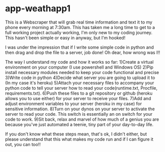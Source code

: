 ﻿# app-weathapp1

This is a Webscraper that will grab real time information and text it to my phone every morning at 7:30am.
This has taken me a long time to get to a full working project actually working, I'm only new to my coding journey.
This hasn't been simple or easy in anyway, but I'm hooked!

I was under the impression that if I write some simple code in python and then drag and drop the file to a server, job done!
Oh dear, how wrong was I!!

The way I understand my code and how it works so far:
1)Create a virtual environment on your computer (I use powershell and Windows OS) 
2)Pip install necessary modules needed to keep your code functional and precise
3)Write code in python
4)Decide what server you are going to upload it to (In my case it's heroku)
5)Attach your necessary files to accompany your python code to tell your server how to read your code(runtime.txt, Procfile, requirements.txt).
6)Push these files to a git repository or github (heroku allows you to use either) for your server to receive your files.
7)Add and adjust environment variables to your server (heroku in my case) for sensitive information.
8)Turn on your dynos on your server to activate the server to read your code. This switch is essentially an on switch for your code to work.
9)Sit back, relax and marvel of how much of a genius you are because you've just automated a teenie, tiny part of your day-to-day life.

If you don't know what these steps mean, that's ok, I didn't either, but please understand that this what makes my code run and if I can figure it out, you can too!!
